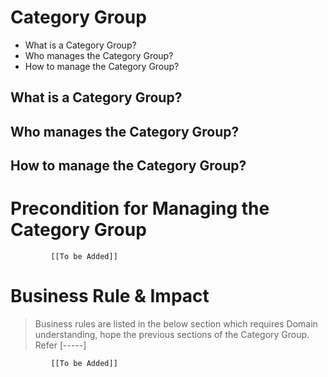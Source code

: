 # Category Group

* What is a Category Group?
* Who manages the Category Group?
* How to manage the Category Group? 

## What is a Category Group?
## Who manages the Category Group?
## How to manage the Category Group? 

# Precondition for Managing the Category Group




             [[To be Added]]
 




# Business Rule & Impact 

> Business rules are listed in the below section which requires Domain understanding, hope the previous sections of the Category Group. Refer [-----]


             [[To be Added]]
 


